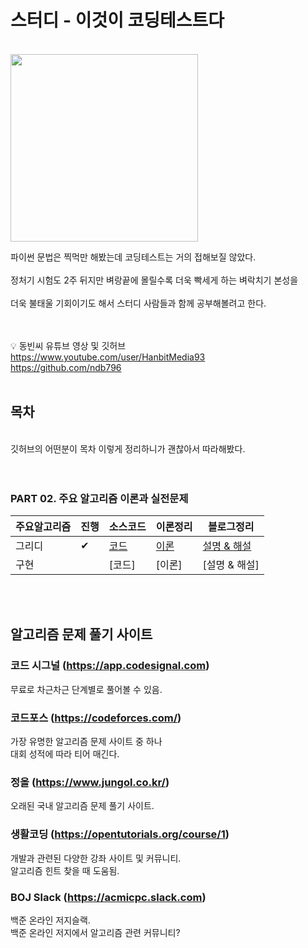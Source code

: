 # 스터디 - 이것이 코딩테스트다
<br>
<img src = "https://user-images.githubusercontent.com/42762236/101512360-42125800-39be-11eb-9bcf-86173de1dada.png" width="300px">

파이썬 문법은 찍먹만 해봤는데 코딩테스트는 거의 접해보질 않았다. <br><br>
정처기 시험도 2주 뒤지만 벼랑끝에 몰릴수록 더욱 빡세게 하는 벼락치기 본성을 <br><br>
더욱 불태울 기회이기도 해서 스터디 사람들과 함께 공부해볼려고 한다.
</br>
</br>
</br>

💡 동빈씨 유튜브 영상 및 깃허브 <br>
https://www.youtube.com/user/HanbitMedia93 <br>
https://github.com/ndb796
<br>
<br>

## 목차
</br>
깃허브의 어떤분이 목차 이렇게 정리하니가 괜찮아서 따라해봤다. 
<br>
<br>
<br>

### PART 02. 주요 알고리즘 이론과 실전문제

| 주요알고리즘     | 진행|  소스코드   |  이론정리    |  블로그정리  |
| ---- | ---- | ---- | ---- | ---- |
|   그리디   | ✔ |  [코드](https://github.com/YoonJoony/thisiscoding/tree/main/2%EC%9E%A5%20%EC%A3%BC%EC%9A%94%20%EC%95%8C%EA%B3%A0%EB%A6%AC%EC%A6%98%20%EC%9D%B4%EB%A1%A0%EA%B3%BC%20%EC%8B%A4%EC%A0%84%20%EB%AC%B8%EC%A0%9C/CHAP%2003.%20%EA%B7%B8%EB%A6%AC%EB%94%94)   |    [이론](https://github.com/YoonJoony/thisiscoding/blob/main/2%EC%9E%A5%20%EC%A3%BC%EC%9A%94%20%EC%95%8C%EA%B3%A0%EB%A6%AC%EC%A6%98%20%EC%9D%B4%EB%A1%A0%EA%B3%BC%20%EC%8B%A4%EC%A0%84%20%EB%AC%B8%EC%A0%9C/CHAP%2003.%20%EA%B7%B8%EB%A6%AC%EB%94%94/README.md)   |    [설명 & 해설](https://velog.io/@dbswns1101/CHAP03.-%EA%B7%B8%EB%A6%AC%EB%93%9C-%EC%95%8C%EA%B3%A0%EB%A6%AC%EC%A6%98)    |
|   구현   |  |  [코드]   |    [이론]   |    [설명 & 해설]    |
<br><br>
## 알고리즘 문제 풀기 사이트
### 코드 시그널 (https://app.codesignal.com) 
무료로 차근차근 단계별로 풀어볼 수 있음. <br>
### 코드포스 (https://codeforces.com/) 
가장 유명한 알고리즘 문제 사이트 중 하나 <br>
대회 성적에 따라 티어 매긴다.
### 정올 (https://www.jungol.co.kr/) 
오래된 국내 알고리즘 문제 풀기 사이트. <br>
### 생활코딩 (https://opentutorials.org/course/1)
개발과 관련된 다양한 강좌 사이트 및 커뮤니티. <br>
알고리즘 힌트 찾을 때 도움됨.<br>
### BOJ Slack (https://acmicpc.slack.com) 
백준 온라인 저지슬랙. <br>
백준 온라인 저지에서 알고리즘 관련 커뮤니티?

